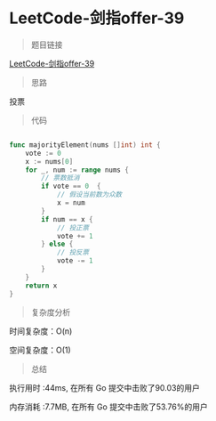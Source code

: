 # LeetCode-剑指offer-39

>题目链接

[LeetCode-剑指offer-39](https://leetcode-cn.com/problems/shu-zu-zhong-chu-xian-ci-shu-chao-guo-yi-ban-de-shu-zi-lcof/)

> 思路

投票

>代码

```go

func majorityElement(nums []int) int {
    vote := 0
    x := nums[0]
    for _, num := range nums {
        // 票数抵消
        if vote == 0  {
            // 假设当前数为众数
            x = num
        }
        if num == x {
            // 投正票
            vote += 1
        } else {
            // 投反票
            vote -= 1
        }
    }
    return x
}

```

>复杂度分析

时间复杂度：O(n)

空间复杂度：O(1)

>总结

执行用时 :44ms, 在所有 Go 提交中击败了90.03的用户

内存消耗 :7.7MB, 在所有 Go 提交中击败了53.76%的用户

